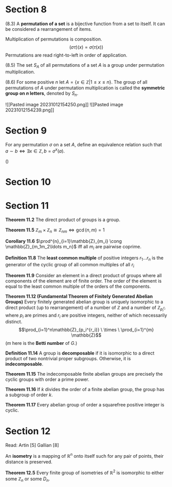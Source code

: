 # Section 8
(8.3) A **permutation of a set** is a bijective function from a set to itself. It can be considered a rearrangement of items.

Multiplication of permutations is composition.
$$(\sigma\tau)(x)=\sigma(\tau(x))$$
Permutations are read right-to-left in order of application.

(8.5) The set $S_A$ of all permutations of a set $A$ is a group under permutation multiplication.

(8.6) For some positive $n$ let $A = \{x\in\mathbb{Z}|1\leq x\leq n\}$. The group of all permutations of $A$ under permutation multiplication is called the **symmetric group on $n$ letters**, denoted by $S_n$.

![[Pasted image 20231012154250.png]]
![[Pasted image 20231012154239.png]]
# Section 9
For any permutation $\sigma$ on a set $A$, define an equivalence relation such that $a \sim b \iff \exists x\in \mathbb{Z}, b=\sigma^x(a)$.

()

# Section 10

# Section 11
**Theorem 11.2**
The direct product of groups is a group.

**Theorem 11.5**
$\mathbb{Z}_m \times \mathbb{Z}_n \cong \mathbb{Z}_{nm} \iff \gcd(n, m)=1$ 

**Corollary 11.6**
$\prod^{n}_{i=1}\mathbb{Z}_{m_i} \cong \mathbb{Z}_{m_1m_2\ldots m_n}$  iff all $m_i$ are pairwise coprime.

**Definition 11.8**
The **least common multiple** of positive integers $r_1\ldots r_n$ is the generator of the cyclic group of all common multiples of all $r_i$

**Theorem 11.9**
Consider an element in a direct product of groups where all components of the element are of finite order. The order of the element is equal to the least common multiple of the orders of the components.

**Theorem 11.12 (Fundamental Theorem of Finitely Generated Abelian Groups)**
Every finitely generated abelian group is uniquely isomorphic to a direct product (up to rearrangement) of a number of $\mathbb{Z}$ and a number of $\mathbb{Z}_{p_i^{r_i}}$ where $p_i$ are primes and $r_i$ are positive integers, neither of which necessarily distinct.
$$\prod_{i=1}^n\mathbb{Z}_{p_i^{r_i}} \ \times \ \prod_{i=1}^{m} \mathbb{Z}$$
($m$ here is the **Betti number** of $G$.)

**Definition 11.14**
A group is **decomposable** if it is isomorphic to a direct product of two nontrivial proper subgroups. Otherwise, it is **indecomposable**.

**Theorem 11.15**
The indecomposable finite abelian groups are precisely the cyclic groups with order a prime power.

**Theorem 11.16**
If $k$ divides the order of a finite abelian group, the group has a subgroup of order $k$.

**Theorem 11.17**
Every abelian group of order a squarefree positive integer is cyclic.

# Section 12

Read:
Artin \[5]
Gallian \[8]

An **isometry** is a mapping of $\mathbb{R}^n$ onto itself such for any pair of points, their distance is preserved.

**Theorem 12.5**
Every finite group of isometries of $\mathbb{R}^2$ is isomorphic to either some $\mathbb{Z}_n$ or some $D_n$.